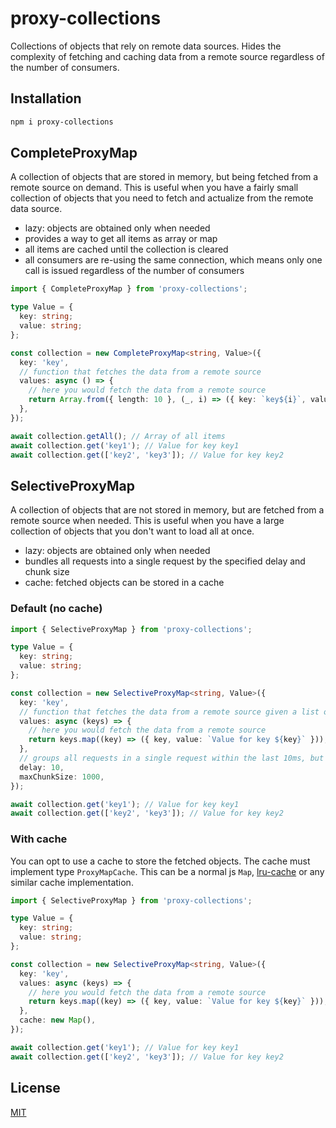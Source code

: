 # proxy-collections

Collections of objects that rely on remote data sources. Hides the complexity of fetching and caching data from a remote source regardless of the number of consumers.

## Installation

```bash
npm i proxy-collections
```

## CompleteProxyMap

A collection of objects that are stored in memory, but being fetched from a remote source on demand. This is useful when you have a fairly small collection of objects that you need to fetch and actualize from the remote data source.

- lazy: objects are obtained only when needed
- provides a way to get all items as array or map
- all items are cached until the collection is cleared
- all consumers are re-using the same connection, which means only one call is issued regardless of the number of consumers
  
```ts
import { CompleteProxyMap } from 'proxy-collections';

type Value = {
  key: string;
  value: string;
};

const collection = new CompleteProxyMap<string, Value>({
  key: 'key',
  // function that fetches the data from a remote source
  values: async () => {
    // here you would fetch the data from a remote source
    return Array.from({ length: 10 }, (_, i) => ({ key: `key${i}`, value: `Value for key key${i}` }));
  },
});

await collection.getAll(); // Array of all items
await collection.get('key1'); // Value for key key1
await collection.get(['key2', 'key3']); // Value for key key2
```


## SelectiveProxyMap

A collection of objects that are not stored in memory, but are fetched from a remote source when needed. This is useful when you have a large collection of objects that you don't want to load all at once.

- lazy: objects are obtained only when needed
- bundles all requests into a single request by the specified delay and chunk size
- cache: fetched objects can be stored in a cache

### Default (no cache)

```ts
import { SelectiveProxyMap } from 'proxy-collections';

type Value = {
  key: string;
  value: string;
};

const collection = new SelectiveProxyMap<string, Value>({
  key: 'key',
  // function that fetches the data from a remote source given a list of deduplicated grouped keys
  values: async (keys) => {
    // here you would fetch the data from a remote source
    return keys.map((key) => ({ key, value: `Value for key ${key}` }));
  },
  // groups all requests in a single request within the last 10ms, but no more than 1000 requests per chunk
  delay: 10, 
  maxChunkSize: 1000, 
});

await collection.get('key1'); // Value for key key1
await collection.get(['key2', 'key3']); // Value for key key2
```

### With cache

You can opt to use a cache to store the fetched objects. The cache must implement type `ProxyMapCache`. This can be a normal js `Map`, [lru-cache](https://www.npmjs.com/package/lru-cache) or any similar cache implementation.

```ts
import { SelectiveProxyMap } from 'proxy-collections';

type Value = {
  key: string;
  value: string;
};

const collection = new SelectiveProxyMap<string, Value>({
  key: 'key',
  values: async (keys) => {
    // here you would fetch the data from a remote source
    return keys.map((key) => ({ key, value: `Value for key ${key}` }));
  },
  cache: new Map(),
});

await collection.get('key1'); // Value for key key1
await collection.get(['key2', 'key3']); // Value for key key2
```

## License

[MIT](LICENSE.md)
